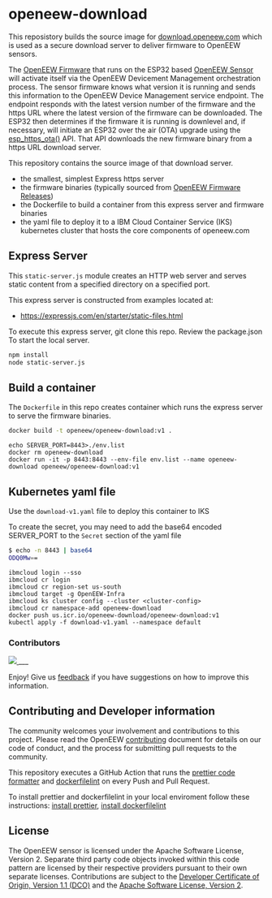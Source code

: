# openeew-download

This reposistory builds the source image for [download.openeew.com](https://download.openeew.com) which is used as a secure download server to deliver firmware to OpenEEW sensors.

The [OpenEEW Firmware](https://github.com/openeew/openeew-firmware) that runs on the ESP32 based [OpenEEW Sensor](https://github.com/openeew/openeew-sensor) will activate itself via the OpenEEW Devicement Management orchestration process. The sensor firmware knows what version it is running and sends this information to the OpenEEW Device Management service endpoint. The endpoint responds with the latest version number of the firmware and the https URL where the latest version of the firmware can be downloaded. The ESP32 then determines if the firmware it is running is downlevel and, if necessary, will initiate an ESP32 over the air (OTA) upgrade using the [esp_https_ota()](https://docs.espressif.com/projects/esp-idf/en/latest/esp32/api-reference/system/esp_https_ota.html) API. That API downloads the new firmware binary from a https URL download server.

This repository contains the source image of that download server.

- the smallest, simplest Express https server
- the firmware binaries (typically sourced from [OpenEEW Firmware Releases](https://github.com/openeew/openeew-firmware/releases))
- the Dockerfile to build a container from this express server and firmware binaries
- the yaml file to deploy it to a IBM Cloud Container Service (IKS) kubernetes cluster that hosts the core components of openeew.com

## Express Server

This `static-server.js` module creates an HTTP web server and serves static content
from a specified directory on a specified port.

This express server is constructed from examples located at:

- https://expressjs.com/en/starter/static-files.html

To execute this express server, git clone this repo. Review the package.json
To start the local server.

```sh
npm install
node static-server.js
```

## Build a container

The `Dockerfile` in this repo creates container which runs the express server to serve the firmware binaries.

```sh
docker build -t openeew/openeew-download:v1 .
```

```
echo SERVER_PORT=8443>./env.list
docker rm openeew-download
docker run -it -p 8443:8443 --env-file env.list --name openeew-download openeew/openeew-download:v1
```

## Kubernetes yaml file

Use the `download-v1.yaml` file to deploy this container to IKS

To create the secret, you may need to add the base64 encoded SERVER_PORT to the `Secret` section of the yaml file

```sh
$ echo -n 8443 | base64
ODQ0Mw==
```

```
ibmcloud login --sso
ibmcloud cr login
ibmcloud cr region-set us-south
ibmcloud target -g OpenEEW-Infra
ibmcloud ks cluster config --cluster <cluster-config>
ibmcloud cr namespace-add openeew-download
docker push us.icr.io/openeew-download/openeew-download:v1
kubectl apply -f download-v1.yaml --namespace default
```

### Contributors

<a href="https://github.com/openeew/openeew-download/graphs/contributors">
  <img src="https://contributors-img.web.app/image?repo=openeew/openeew-download" />
</a>
___

Enjoy! Give us [feedback](https://github.com/openeew/openeew-download/issues) if you have suggestions on how to improve this information.

## Contributing and Developer information

The community welcomes your involvement and contributions to this project. Please read the OpenEEW [contributing](https://github.com/openeew/openeew/blob/master/CONTRIBUTING.md) document for details on our code of conduct, and the process for submitting pull requests to the community.

This repository executes a GitHub Action that runs the [prettier code formatter](https://prettier.io/docs/en/index.html) and [dockerfilelint](https://github.com/replicatedhq/dockerfilelint#readme) on every Push and Pull Request.

To install prettier and dockerfilelint in your local enviroment follow these instructions: [install prettier](https://prettier.io/docs/en/install.html), [install dockerfilelint](https://www.npmjs.com/package/dockerfilelint)

## License

The OpenEEW sensor is licensed under the Apache Software License, Version 2. Separate third party code objects invoked within this code pattern are licensed by their respective providers pursuant to their own separate licenses. Contributions are subject to the [Developer Certificate of Origin, Version 1.1 (DCO)](https://developercertificate.org/) and the [Apache Software License, Version 2](http://www.apache.org/licenses/LICENSE-2.0.txt).
